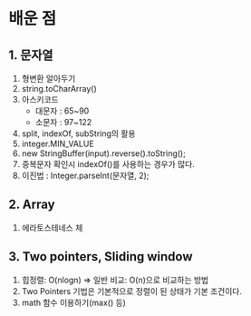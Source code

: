 # 배운 점

## 1. 문자열

1. 형변환 알아두기
2. string.toCharArray()
3. 아스키코드
   - 대문자 : 65~90
   - 소문자 : 97~122
4. split, indexOf, subString의 활용
5. integer.MIN_VALUE
6. new StringBuffer(input).reverse().toString();
7. 중복문자 확인시 indexOf()를 사용하는 경우가 많다.
8. 이진법 : Integer.parseInt(문자열, 2);



## 2. Array 

1. 에라토스테네스 체



## 3. Two pointers, Sliding window

1. 힙정렬: O(nlogn) => 일반 비교: O(n)으로 비교하는 방법
2. Two Pointers 기법은 기본적으로 정렬이 된 상태가 기본 조건이다.
3. math 함수 이용하기(max() 등)
